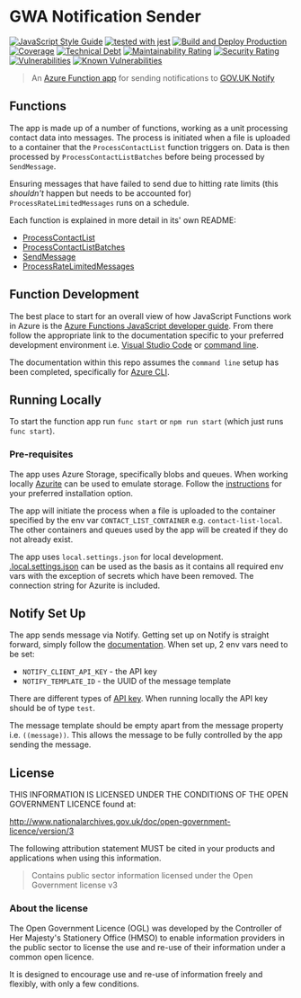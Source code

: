 # GWA Notification Sender

[![JavaScript Style Guide](https://img.shields.io/badge/code_style-standard-brightgreen.svg)](https://standardjs.com)
[![tested with jest](https://img.shields.io/badge/tested_with-jest-99424f.svg)](https://github.com/facebook/jest)
[![Build and Deploy Production](https://github.com/DEFRA/gwa-notification-sender/actions/workflows/build-and-deploy-production.yml/badge.svg)](https://github.com/DEFRA/gwa-notification-sender/actions/workflows/build-and-deploy-production.yml)
[![Coverage](https://sonarcloud.io/api/project_badges/measure?project=DEFRA_gwa-notification-sender&metric=coverage)](https://sonarcloud.io/dashboard?id=DEFRA_gwa-notification-sender)
[![Technical Debt](https://sonarcloud.io/api/project_badges/measure?project=DEFRA_gwa-notification-sender&metric=sqale_index)](https://sonarcloud.io/dashboard?id=DEFRA_gwa-notification-sender)
[![Maintainability Rating](https://sonarcloud.io/api/project_badges/measure?project=DEFRA_gwa-notification-sender&metric=sqale_rating)](https://sonarcloud.io/dashboard?id=DEFRA_gwa-notification-sender)
[![Security Rating](https://sonarcloud.io/api/project_badges/measure?project=DEFRA_gwa-notification-sender&metric=security_rating)](https://sonarcloud.io/dashboard?id=DEFRA_gwa-notification-sender)
[![Vulnerabilities](https://sonarcloud.io/api/project_badges/measure?project=DEFRA_gwa-notification-sender&metric=vulnerabilities)](https://sonarcloud.io/dashboard?id=DEFRA_gwa-notification-sender)
[![Known Vulnerabilities](https://snyk.io/test/github/defra/gwa-notification-sender/badge.svg)](https://snyk.io/test/github/defra/gwa-notification-sender)

> An [Azure Function app](https://azure.microsoft.com/en-gb/services/functions/)
> for sending notifications to
> [GOV.UK Notify](https://www.notifications.service.gov.uk/)

## Functions

The app is made up of a number of functions, working as a unit processing
contact data into messages. The process is initiated when a file is uploaded to
a container that the `ProcessContactList` function triggers on. Data is
then processed by `ProcessContactListBatches` before being processed by
`SendMessage`.

Ensuring messages that have failed to send due to hitting rate limits (this
_shouldn't_ happen but needs to be accounted for) `ProcessRateLimitedMessages`
runs on a schedule.

Each function is explained in more detail in its' own README:

* [ProcessContactList](ProcessContactList/README.md)
* [ProcessContactListBatches](ProcessContactListBatches/README.md)
* [SendMessage](SendMessage/README.md)
* [ProcessRateLimitedMessages](ProcessRateLimitedMessages/README.md)

## Function Development

The best place to start for an overall view of how JavaScript Functions work in
Azure is the
[Azure Functions JavaScript developer guide](https://docs.microsoft.com/en-us/azure/azure-functions/functions-reference-node?tabs=v2).
From there follow the appropriate link to the documentation specific to
your preferred development environment i.e.
[Visual Studio Code](https://docs.microsoft.com/en-us/azure/azure-functions/create-first-function-vs-code-node)
or
[command line](https://docs.microsoft.com/en-us/azure/azure-functions/create-first-function-cli-node?tabs=azure-cli%2Cbrowser).

The documentation within this repo assumes the `command line` setup has been
completed, specifically for
[Azure CLI](https://docs.microsoft.com/en-us/cli/azure/install-azure-cli).

## Running Locally

To start the function app run `func start` or `npm run start` (which just runs
`func start`).

### Pre-requisites

The app uses Azure Storage, specifically blobs and queues. When
working locally
[Azurite](https://github.com/Azure/Azurite) can be used to emulate storage.
Follow the
[instructions](https://docs.microsoft.com/en-us/azure/storage/common/storage-use-azurite)
for your preferred installation option.

The app will initiate the process when a file is uploaded to the container
specified by the env var `CONTACT_LIST_CONTAINER` e.g.
`contact-list-local`. The other containers and queues used by the app
will be created if they do not already exist.

The app uses `local.settings.json` for local development.
[.local.settings.json](.local.settings.json) can be used as the
basis as it contains all required env vars with the exception of secrets which
have been removed. The connection string for Azurite is included.

## Notify Set Up

The app sends message via Notify. Getting set up on Notify is straight forward,
simply follow the
[documentation](https://www.notifications.service.gov.uk/using-notify/get-started).
When set up, 2 env vars need to be set:

* `NOTIFY_CLIENT_API_KEY` - the API key
* `NOTIFY_TEMPLATE_ID` - the UUID of the message template

There are different types of
[API key](https://docs.notifications.service.gov.uk/rest-api.html#api-keys).
When running locally the API key should be of type `test`.

The message template should be empty apart from the message property i.e.
`((message))`. This allows the message to be fully controlled by the app
sending the message.

## License

THIS INFORMATION IS LICENSED UNDER THE CONDITIONS OF THE OPEN GOVERNMENT
LICENCE found at:

<http://www.nationalarchives.gov.uk/doc/open-government-licence/version/3>

The following attribution statement MUST be cited in your products and
applications when using this information.

> Contains public sector information licensed under the Open Government license
> v3

### About the license

The Open Government Licence (OGL) was developed by the Controller of Her
Majesty's Stationery Office (HMSO) to enable information providers in the
public sector to license the use and re-use of their information under a common
open licence.

It is designed to encourage use and re-use of information freely and flexibly,
with only a few conditions.
